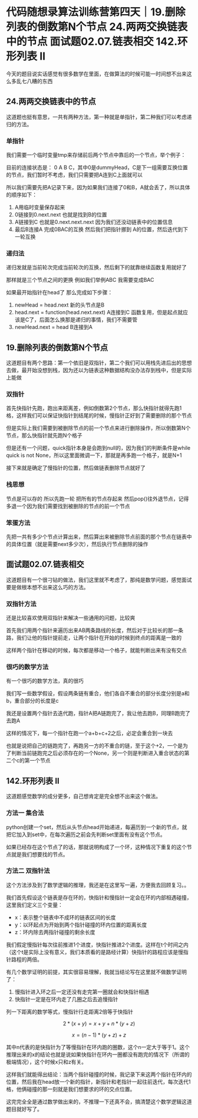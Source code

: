 # 代码随想录算法训练营第四天｜19.删除列表的倒数第N个节点 24.两两交换链表中的节点 面试题02.07.链表相交 142.环形列表 II

今天的题目说实话感觉有很多数学在里面，在做算法的时候可能一时间想不出来这么多乱七八糟的东西

## 24.两两交换链表中的节点 

这道题也挺有意思，一共有两种方法，第一种就是单指针，第二种我们可以考虑递归的方法。


### 单指针


我们需要一个临时变量tmp来存储前后两个节点中靠后的一个节点，举个例子：

目前的连接状态是： 0 A B C，其中0是dummyHead，C是下一组需要互换位置的节点，我们暂时不考虑，我们只需要把A连到C上面就可以

所以我们需要先把A记录下来，因为如果我们连接了0和B，A就会丢了，所以具体的顺序如下：

1. A用临时变量保存起来
2. 0链接到0.next.next 也就是找到B的位置
3. A链接到C 也就是0.next.next.next 因为我们还没动链表中的位置信息
4. 最后B连接A 完成0BAC的互换 然后我们把指针挪到 A的位置，然后迭代到下一轮互换

### 递归法

递归发就是当前轮次完成当前轮次的互换，然后剩下的就靠继续函数复用就好了

那样就是三个节点之间的更换 例如我们举例ABC 我需要变成BAC

如果最开始指针在head了 那么完成如下步骤：

1. newHead = head.next 新的头节点是B
2. head.next = function(head.next.next) A连接到C 函数复用，但是起点就应该是C了，后面怎么换那是递归的事情，我们不需要管
3. newHead.next = head B连接到A



## 19.删除列表的倒数第N个节点 

这道题目有两个思路：第一个依旧是双指针，第二个我们可以用栈先进后出的思想去做，最开始没想到栈，因为还以为链表这种数据结构没办法存到栈中，但是实际上能做

### 双指针

首先快指针先跑，跑出来距离差，例如倒数第2个节点，那么快指针就得先跑1格，这样我们可以保证快指针到结尾的时候，慢指针正好到了需要删除的那个节点

但是实际上我们需要到被删除节点的前一个节点来进行删除操作，所以倒数第N个节点，那么快指针就先跑N个格子

但是还有一个问题，quick指针本身是会跑到null的，因为我们的判断条件是while quick is not None，所以这里面微调一下，那就是再多跑一个格子，就是N+1

接下来就是确定了慢指针的位置，然后做链表删除节点就好了

### 栈思想

节点是可以存的 所以先跑一轮 把所有的节点存起来 然后pop()往外退节点，记得多退一个因为我们需要找到被删除的节点的前一个节点

### 笨蛋方法

先把一共有多少个节点计算出来，然后算出来被删除节点前面的那个节点在链表中的具体位置（就是需要next多少次），然后执行节点删除的操作


## 面试题02.07.链表相交 

这道题目有一个很刁钻的做法，我们这里就不考虑了，那纯是数学问题，感觉面试要是做根本想不出来这么巧的方法。

### 双指针方法

还是比较喜欢使用双指针来解决一些通用的问题，比较爽

首先我们用两个指针来遍历出来AB两条路线的长度，然后对于比较长的那一条路，我们让他的指针提前走，让两个指针在开始的时候到终点的距离是一致的

这样两个指针在移动的时候，每次都是移动一个格子，就能判断出来有没有交点

### 很巧的数学方法

有一个很巧的数学方法，真的很巧

我们写一些数学假设，假设两条链有重合，他们各自不重合的部分长度分别是a和b，重合部分的长度是c

我还是设置两个指针去迭代跑，指针A把A链跑完了，我让他去跑B，同理B跑完了去跑A

这样的情况下，每一个指针在跑一个a+b+c+2之后，必定会重合到一块去

也就是说把自己的链跑完了，再跑另一方的不重合的链，至于这个+2，一个是为了判断当前链跑完之后必须存在的一个None，另一个则是判断进入重合状态的第二个c的第一个节点


## 142.环形列表 II


这道题感觉数学的成分更多，自己想肯定是完全想不出来这个做法。

### 方法一 集合法

python创建一个set，然后从头节点head开始递进，每遍历到一个新的节点，就把它加入到set中，在每次遍历之前会先判断set里面有没有这个节点。

如果已经存在这个节点了的话，那就说明构成了一个环，这种情况下重复的这个节点就是我们想要找的节点。


### 方法二 双指针法

这个方法涉及到了数学逻辑的推理，我还是在这里写一遍，方便我去回顾复习。。

我们首先假设这个链表是存在环的，快指针和慢指针一定会在环的内部相遇碰撞，这里我们定义三个变量：

- x：表示整个链表中不成环的链表区间的长度
- y：以环起点为开始到两个指针碰撞的环内位置的距离长度
- z：环内除去两指针碰撞的剩余长度


我们假定慢指针每次往前推进1个进度，快指针推进2个进度。这样在t个时间之内（这个t是实际上没有意义，我们本质看的是路经计算）快指针的路程应该是慢指针路程的两倍。

有几个数学证明的前提，其实很容易理解，我就当结论写在这里就不做数学证明了：

1. 慢指针进入环之后一定还没有走完第一圈就会和快指针相遇
2. 快指针一定是在环内走了几圈之后去追慢指针

列一下距离的数学等式，慢指针行走距离2倍等于快指针

$$ 2*(x+y) = x+y+n*(y+z)$$

$$ x = (n-1)*(y+z)+z$$


其中n代表的是快指针为了等慢指针在环内跑的圈数，这个n一定大于等于1。这个推理出来的x的结论也就是说如果快指针在环内一圈都没有跑完的情况下（所谓的极端情况），这个时候x只和z有关。

这样我们就能得出结论：当两个指针碰撞的时候，我记录下来这两个指针在环内的位置，然后我在head放一个新的指针，新指针和老指针一起往前迭代，每次迭代1格，他俩碰撞的那一刻就是我们想要求的环的交点位置。

这完完全全是通过数学做出来的，不推理一下还真不会，搞清楚这个数学逻辑这道题目就好写了。
